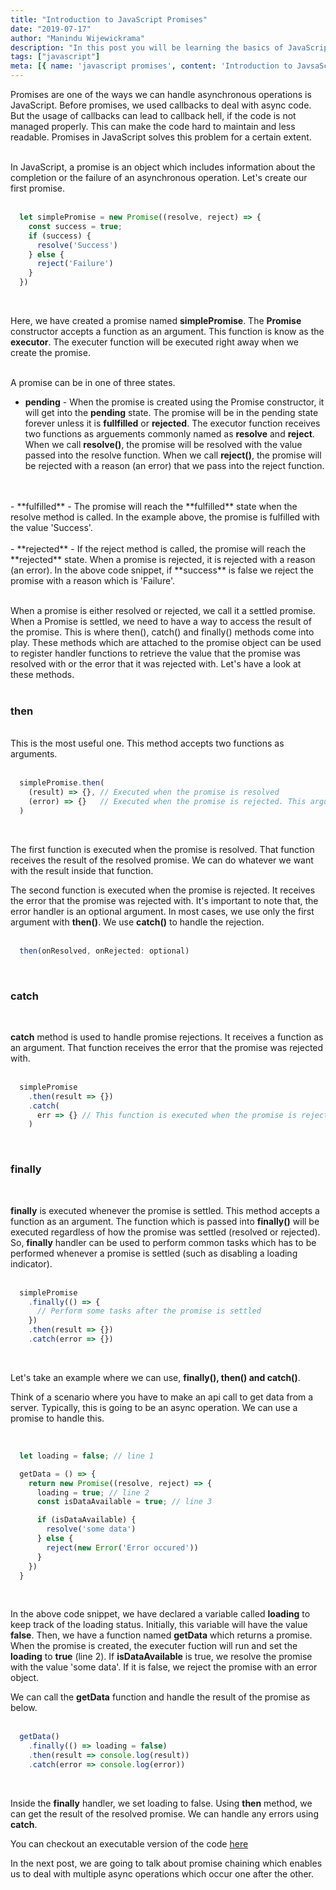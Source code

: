 ```yaml
---
title: "Introduction to JavaScript Promises"
date: "2019-07-17"
author: "Manindu Wijewickrama"
description: "In this post you will be learning the basics of JavaScript promises."
tags: ["javascript"]
meta: [{ name: 'javascript promises', content: 'Introduction to JavsaScript Promises' }]
---
```


Promises are one of the ways we can handle asynchronous operations is JavaScript. Before promises, we used callbacks to deal with async code. But the usage of callbacks can lead to callback hell, if the code is not managed properly. This can make the code hard to maintain and less readable. Promises in JavaScript solves this problem for a certain extent.
<br />
<br />

In JavaScript, a promise is an object which includes information about the completion or the failure of an asynchronous operation. Let's create our first promise.
<br />
<br />

```javascript
  let simplePromise = new Promise((resolve, reject) => {
    const success = true;
    if (success) {
      resolve('Success')
    } else {
      reject('Failure')
    }
  })
```
<br />

Here, we have created a promise named **simplePromise**. The **Promise** constructor accepts a function as an argument. This function is know as the **executor**. The executer function will be executed right away when we create the promise.
<br />
<br />

A promise can be in one of three states.

- **pending** - When the promise is created using the Promise constructor, it will get into the **pending** state. The promise will be in the pending state forever unless it is **fullfilled** or **rejected**. The executor function receives two functions as arguements commonly named as **resolve** and **reject**. When we call **resolve()**, the promise will be resolved with the value passed into the resolve function. When we call **reject()**, the promise will be rejected with a reason (an error) that we pass into the reject function.
<br />
<br /> 
- **fulfilled** - The promise will reach the **fulfilled** state when the resolve method is called. In the example above, the promise is fulfilled with the value 'Success'.
<br />
<br />
- **rejected** - If the reject method is called, the promise will reach the **rejected** state. When a promise is rejected, it is rejected with a reason (an error). In the above code snippet, if **success** is false we reject the promise with a reason which is 'Failure'.
<br />
<br />

When a promise is either resolved or rejected, we call it a settled promise. When a Promise is settled, we need to have a way to access the result of the promise. This is where then(), catch() and finally() methods come into play. These methods which are attached to the promise object can be used to register handler functions to retrieve the value that the promise was resolved with or the error that it was rejected with. Let's have a look at these methods.
<br />
<br />

### then
<br />
This is the most useful one. This method accepts two functions as arguments.
<br />
<br />

```javascript
  simplePromise.then(
    (result) => {}, // Executed when the promise is resolved
    (error) => {}   // Executed when the promise is rejected. This argument is optional
  )
```
<br />

The first function is executed when the promise is resolved. That function receives the result of the resolved promise. We can do whatever we want with the result inside that function. 

The second function is executed when the promise is rejected. It receives the error that the promise was rejected with. It's important to note that, the error handler is an optional argument. In most cases, we use only the first argument with **then()**. We use **catch()** to handle the rejection.
<br />
<br />

```javascript
  then(onResolved, onRejected: optional)
```
<br />

### catch
<br />

**catch** method is used to handle promise rejections. It receives a function as an argument. That function receives the error that the promise was rejected with.
<br />
<br />

```javascript
  simplePromise
    .then(result => {})
    .catch(
      err => {} // This function is executed when the promise is rejected
    )
```
<br />

### finally
<br />

**finally** is executed whenever the promise is settled. This method accepts a function as an argument. The function which is passed into **finally()** will be executed regardless of how the promise was settled (resolved or rejected). So, **finally** handler can be used to perform common tasks which has to be performed whenever a promise is settled (such as disabling a loading indicator).
<br />
<br />

```javascript
  simplePromise
    .finally(() => { 
      // Perform some tasks after the promise is settled
    })
    .then(result => {})
    .catch(error => {})
```
<br />

Let's take an example where we can use, **finally(), then() and catch()**.

Think of a scenario where you have to make an api call to get data from a server. Typically, this is going to be an async operation. We can use a promise to handle this.
<br />
<br />

```javascript

  let loading = false; // line 1

  getData = () => {
    return new Promise((resolve, reject) => {
      loading = true; // line 2
      const isDataAvailable = true; // line 3

      if (isDataAvailable) {
        resolve('some data')
      } else {
        reject(new Error('Error occured'))
      }
    })
  }
```
<br />

In the above code snippet, we have declared a variable called **loading** to keep track of the loading status. Initially, this variable will have the value **false**. Then, we have a function named **getData** which returns a promise. When the promise is created, the executer fuction will run and set the **loading** to **true** (line 2). If **isDataAvailable** is true, we resolve the promise with the value 'some data'. If it is false, we reject the promise with an error object.

We can call the **getData** function and handle the result of the promise as below.
<br />
<br />

```javascript
  getData()
    .finally(() => loading = false)
    .then(result => console.log(result))
    .catch(error => console.log(error))
```
<br />

Inside the **finally** handler, we set loading to false. Using **then** method, we can get the result of the resolved promise. We can handle any errors using **catch**.

You can checkout an executable version of the code [here](https://repl.it/@maninduw/MidnightblueSleepyFields)

In the next post, we are going to talk about promise chaining which enables us to deal with multiple async operations which occur one after the other.





